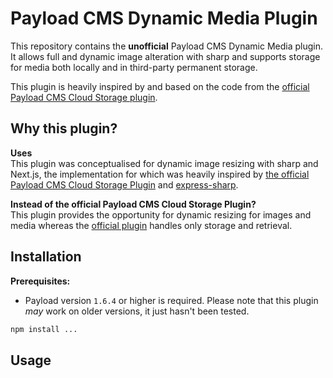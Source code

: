 # Payload CMS Dynamic Media Plugin

This repository contains the **unofficial** Payload CMS Dynamic Media plugin.
It allows full and dynamic image alteration with sharp and supports storage for
media both locally and in third-party permanent storage.

This plugin is heavily inspired by and based on the code from the
[official Payload CMS Cloud Storage plugin](https://github.com/payloadcms/plugin-cloud-storage).

## Why this plugin?

**Uses**\
This plugin was conceptualised for dynamic image resizing with sharp and
Next.js, the implementation for which was heavily inspired by
[the official Payload CMS Cloud Storage Plugin](https://github.com/payloadcms/plugin-cloud-storage)
and [express-sharp](https://github.com/pmb0/express-sharp).

**Instead of the official Payload CMS Cloud Storage Plugin?**\
This plugin provides the opportunity for dynamic resizing for images and media
whereas the [official plugin](https://github.com/payloadcms/plugin-cloud-storage)
handles only storage and retrieval.

## Installation

**Prerequisites:**

- Payload version ```1.6.4``` or higher is required. Please note that this
  plugin *may* work on older versions, it just hasn't been tested.

```bash
npm install ...
```

## Usage
